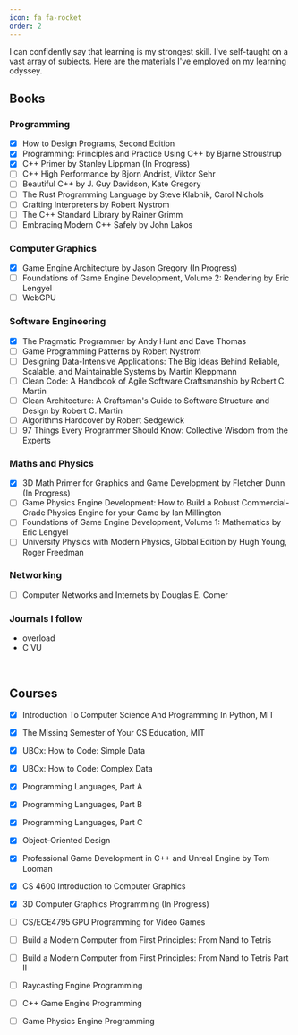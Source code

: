 ```yaml
---
icon: fa fa-rocket
order: 2
---
```


I can confidently say that learning is my strongest skill. I've self-taught on a vast array of subjects. Here are the materials I've employed on my learning odyssey.

## Books

### Programming

- [x] How to Design Programs, Second Edition
- [x] Programming: Principles and Practice Using C++ by Bjarne Stroustrup
- [x] C++ Primer by Stanley Lippman (In Progress)
- [ ] C++ High Performance by Bjorn Andrist, Viktor Sehr
- [ ] Beautiful C++ by J. Guy Davidson, Kate Gregory 
- [ ] The Rust Programming Language by Steve Klabnik, Carol Nichols
- [ ] Crafting Interpreters by Robert Nystrom
- [ ] The C++ Standard Library by Rainer Grimm
- [ ] Embracing Modern C++ Safely by John Lakos

### Computer Graphics

- [x] Game Engine Architecture by Jason Gregory (In Progress)
- [ ] Foundations of Game Engine Development, Volume 2: Rendering by Eric Lengyel
- [ ] WebGPU

### Software Engineering

- [x] The Pragmatic Programmer by Andy Hunt and Dave Thomas
- [ ] Game Programming Patterns by Robert Nystrom
- [ ] Designing Data-Intensive Applications: The Big Ideas Behind Reliable, Scalable, and Maintainable Systems by Martin Kleppmann
- [ ] Clean Code: A Handbook of Agile Software Craftsmanship by Robert C. Martin
- [ ] Clean Architecture: A Craftsman's Guide to Software Structure and Design by Robert C. Martin
- [ ] Algorithms Hardcover by Robert Sedgewick
- [ ] 97 Things Every Programmer Should Know: Collective Wisdom from the Experts

### Maths and Physics

- [x] 3D Math Primer for Graphics and Game Development by Fletcher Dunn (In Progress)
- [ ] Game Physics Engine Development: How to Build a Robust Commercial-Grade Physics Engine for your Game by Ian Millington
- [ ] Foundations of Game Engine Development, Volume 1: Mathematics by Eric Lengyel
- [ ] University Physics with Modern Physics, Global Edition by Hugh Young, Roger Freedman

### Networking

- [ ] Computer Networks and Internets by Douglas E. Comer

### Journals I follow
- overload
- C VU

<br/>

## Courses

- [x] Introduction To Computer Science And Programming In Python, MIT
- [x] The Missing Semester of Your CS Education, MIT
- [x] UBCx: How to Code: Simple Data
- [x] UBCx: How to Code: Complex Data
- [x] Programming Languages, Part A 
- [x] Programming Languages, Part B  
- [x] Programming Languages, Part C 
- [x] Object-Oriented Design
- [x] Professional Game Development in C++ and Unreal Engine by Tom Looman
- [x] CS 4600 Introduction to Computer Graphics
- [x] 3D Computer Graphics Programming (In Progress)
- [ ] CS/ECE4795 GPU Programming for Video Games
- [ ] Build a Modern Computer from First Principles: From Nand to Tetris
- [ ] Build a Modern Computer from First Principles: From Nand to Tetris Part II
- [ ] Raycasting Engine Programming
- [ ] C++ Game Engine Programming
- [ ] Game Physics Engine Programming


